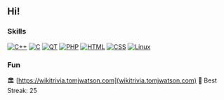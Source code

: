 Hi!
----

### Skills
<!--- icons from: https://github.com/tandpfun/skill-icons --->
[![C++](https://skillicons.dev/icons?i=cpp)](https://en.wikipedia.org/wiki/C%2B%2B "C++")
[![C](https://skillicons.dev/icons?i=c)](https://en.wikipedia.org/wiki/C_%28programming_language%29 "C")
[![QT](https://skillicons.dev/icons?i=qt)](https://www.qt.io/ "QT")
[![PHP](https://skillicons.dev/icons?i=php)](https://www.php.net/ "PHP")
[![HTML](https://skillicons.dev/icons?i=html)](https://html.spec.whatwg.org/ "HTML")
[![CSS](https://skillicons.dev/icons?i=css)](https://www.w3.org/TR/CSS/ "CSS")
[![Linux](https://skillicons.dev/icons?i=linux)](https://en.wikipedia.org/wiki/Linux "Linux")


### Fun
🏛️ [https://wikitrivia.tomjwatson.com](wikitrivia.tomjwatson.com) 🥇 Best Streak: 25

